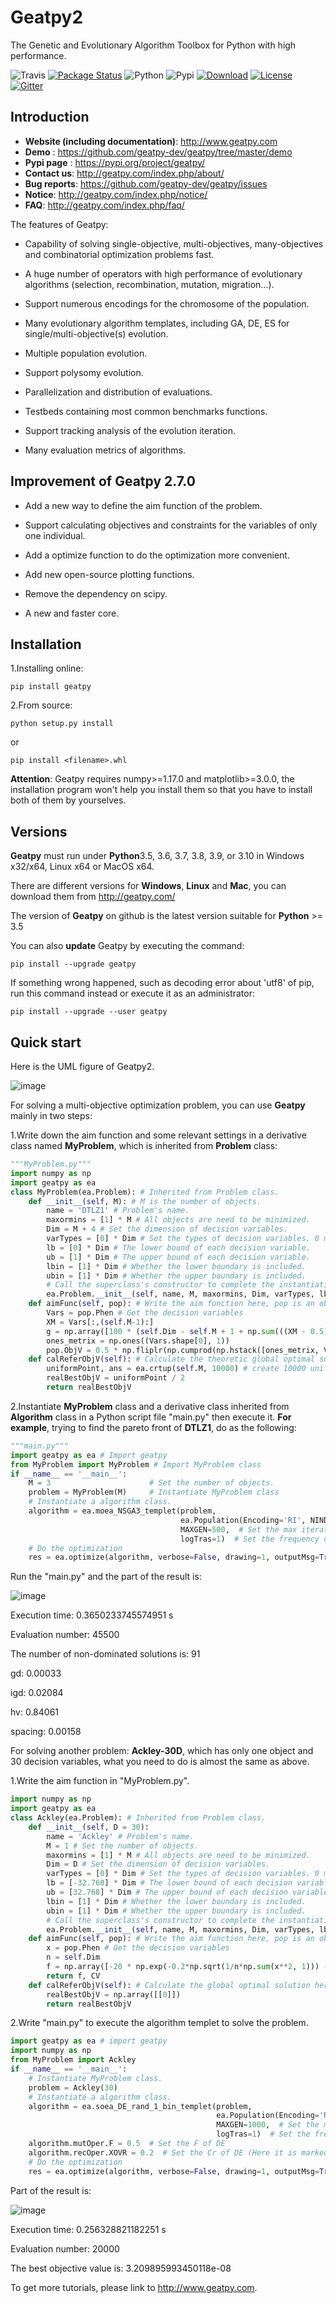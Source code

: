 # **Geatpy2**
The Genetic and Evolutionary Algorithm Toolbox for Python with high performance.

![Travis](https://travis-ci.org/geatpy-dev/geatpy.svg?branch=master)
[![Package Status](https://img.shields.io/pypi/status/geatpy.svg)](https://pypi.org/project/geatpy/)
![Python](https://img.shields.io/badge/python->=3.5-green.svg)
![Pypi](https://img.shields.io/badge/pypi-2.7.0-blue.svg)
[![Download](https://img.shields.io/pypi/dm/geatpy.svg)](https://pypi.python.org/pypi/geatpy)
[![License](https://img.shields.io/pypi/l/geatpy.svg)](https://github.com/geatpy-dev/geatpy/blob/master/LICENSE)
[![Gitter](https://badges.gitter.im/geatpy2/community.svg)](https://gitter.im/geatpy2/community?utm_source=badge&utm_medium=badge&utm_campaign=pr-badge)

## Introduction
* **Website (including documentation)**: http://www.geatpy.com
* **Demo** : https://github.com/geatpy-dev/geatpy/tree/master/demo
* **Pypi page** : https://pypi.org/project/geatpy/
* **Contact us**: http://geatpy.com/index.php/about/
* **Bug reports**: https://github.com/geatpy-dev/geatpy/issues
* **Notice**: http://geatpy.com/index.php/notice/
* **FAQ**: http://geatpy.com/index.php/faq/

The features of Geatpy:

* Capability of solving single-objective, multi-objectives, many-objectives and combinatorial optimization problems fast.

* A huge number of operators with high performance of evolutionary algorithms (selection, recombination, mutation, migration...).

* Support numerous encodings for the chromosome of the population.

* Many evolutionary algorithm templates, including GA, DE, ES for single/multi-objective(s) evolution.

* Multiple population evolution.

* Support polysomy evolution.

* Parallelization and distribution of evaluations.

* Testbeds containing most common benchmarks functions.

* Support tracking analysis of the evolution iteration.

* Many evaluation metrics of algorithms.

## Improvement of Geatpy 2.7.0

* Add a new way to define the aim function of the problem.

* Support calculating objectives and constraints for the variables of only one individual.

* Add a optimize function to do the optimization more convenient.

* Add new open-source plotting functions.

* Remove the dependency on scipy.

* A new and faster core.

## Installation
1.Installing online:

    pip install geatpy

2.From source:

    python setup.py install

or

    pip install <filename>.whl

**Attention**: Geatpy requires numpy>=1.17.0 and matplotlib>=3.0.0, the installation program won't help you install them so that you have to install both of them by yourselves.

## Versions

**Geatpy** must run under **Python**3.5, 3.6, 3.7, 3.8, 3.9, or 3.10 in Windows x32/x64, Linux x64 or MacOS x64.

There are different versions for **Windows**, **Linux** and **Mac**, you can download them from http://geatpy.com/

The version of **Geatpy** on github is the latest version suitable for **Python** >= 3.5

You can also **update** Geatpy by executing the command:

    pip install --upgrade geatpy

If something wrong happened, such as decoding error about 'utf8' of pip, run this command instead or execute it as an administrator:

    pip install --upgrade --user geatpy

Quick start
-----------

Here is the UML figure of Geatpy2.

![image](https://github.com/geatpy-dev/geatpy/blob/master/structure.png)

For solving a multi-objective optimization problem, you can use **Geatpy** mainly in two steps:

1.Write down the aim function and some relevant settings in a derivative class named **MyProblem**, which is inherited from **Problem** class:

```python
"""MyProblem.py"""
import numpy as np
import geatpy as ea
class MyProblem(ea.Problem): # Inherited from Problem class.
    def __init__(self, M): # M is the number of objects.
        name = 'DTLZ1' # Problem's name.
        maxormins = [1] * M # All objects are need to be minimized.
        Dim = M + 4 # Set the dimension of decision variables.
        varTypes = [0] * Dim # Set the types of decision variables. 0 means continuous while 1 means discrete.
        lb = [0] * Dim # The lower bound of each decision variable.
        ub = [1] * Dim # The upper bound of each decision variable.
        lbin = [1] * Dim # Whether the lower boundary is included.
        ubin = [1] * Dim # Whether the upper boundary is included.
        # Call the superclass's constructor to complete the instantiation
        ea.Problem.__init__(self, name, M, maxormins, Dim, varTypes, lb, ub, lbin, ubin)
    def aimFunc(self, pop): # Write the aim function here, pop is an object of Population class.
        Vars = pop.Phen # Get the decision variables
        XM = Vars[:,(self.M-1):]
        g = np.array([100 * (self.Dim - self.M + 1 + np.sum(((XM - 0.5)**2 - np.cos(20 * np.pi * (XM - 0.5))), 1))]).T
        ones_metrix = np.ones((Vars.shape[0], 1))
        pop.ObjV = 0.5 * np.fliplr(np.cumprod(np.hstack([ones_metrix, Vars[:,:self.M-1]]), 1)) * np.hstack([ones_metrix, 1 - Vars[:, range(self.M - 2, -1, -1)]]) * np.tile(1 + g, (1, self.M))
    def calReferObjV(self): # Calculate the theoretic global optimal solution here.
        uniformPoint, ans = ea.crtup(self.M, 10000) # create 10000 uniform points.
        realBestObjV = uniformPoint / 2
        return realBestObjV
```

2.Instantiate **MyProblem** class and a derivative class inherited from **Algorithm** class in a Python script file "main.py" then execute it. **For example**, trying to find the pareto front of **DTLZ1**, do as the following:

```python
"""main.py"""
import geatpy as ea # Import geatpy
from MyProblem import MyProblem # Import MyProblem class
if __name__ == '__main__':
    M = 3                      # Set the number of objects.
    problem = MyProblem(M)     # Instantiate MyProblem class
    # Instantiate a algorithm class.
    algorithm = ea.moea_NSGA3_templet(problem,
                                      ea.Population(Encoding='RI', NIND=100),  # Set 100 individuals.
                                      MAXGEN=500,  # Set the max iteration number.
                                      logTras=1)  # Set the frequency of logging. If it is zero, it would not log.
    # Do the optimization
    res = ea.optimize(algorithm, verbose=False, drawing=1, outputMsg=True, drawLog=True, saveFlag=True)

```

Run the "main.py" and the part of the result is:

![image](https://github.com/geatpy-dev/geatpy/blob/master/testbed/moea_test/result/Pareto%20Front%20Plot.svg)

Execution time: 0.3650233745574951 s

Evaluation number: 45500

The number of non-dominated solutions is: 91

gd: 0.00033

igd: 0.02084

hv: 0.84061

spacing: 0.00158

For solving another problem: **Ackley-30D**, which has only one object and 30 decision variables, what you need to do is almost the same as above.

1.Write the aim function in "MyProblem.py".

```python
import numpy as np
import geatpy as ea
class Ackley(ea.Problem): # Inherited from Problem class.
    def __init__(self, D = 30):
        name = 'Ackley' # Problem's name.
        M = 1 # Set the number of objects.
        maxormins = [1] * M # All objects are need to be minimized.
        Dim = D # Set the dimension of decision variables.
        varTypes = [0] * Dim # Set the types of decision variables. 0 means continuous while 1 means discrete.
        lb = [-32.768] * Dim # The lower bound of each decision variable.
        ub = [32.768] * Dim # The upper bound of each decision variable.
        lbin = [1] * Dim # Whether the lower boundary is included.
        ubin = [1] * Dim # Whether the upper boundary is included.
        # Call the superclass's constructor to complete the instantiation
        ea.Problem.__init__(self, name, M, maxormins, Dim, varTypes, lb, ub, lbin, ubin)
    def aimFunc(self, pop): # Write the aim function here, pop is an object of Population class.
        x = pop.Phen # Get the decision variables
        n = self.Dim
        f = np.array([-20 * np.exp(-0.2*np.sqrt(1/n*np.sum(x**2, 1))) - np.exp(1/n * np.sum(np.cos(2 * np.pi * x), 1)) + np.e + 20]).T
        return f, CV
    def calReferObjV(self): # Calculate the global optimal solution here.
        realBestObjV = np.array([[0]])
        return realBestObjV
```

2.Write "main.py" to execute the algorithm templet to solve the problem.

```python
import geatpy as ea # import geatpy
import numpy as np
from MyProblem import Ackley
if __name__ == '__main__':
    # Instantiate MyProblem class.
    problem = Ackley(30)
    # Instantiate a algorithm class.
    algorithm = ea.soea_DE_rand_1_bin_templet(problem,
                                              ea.Population(Encoding='RI', NIND=20),
                                              MAXGEN=1000,  # Set the max times of iteration.
                                              logTras=1)  # Set the frequency of logging. If it is zero, it would not log.
    algorithm.mutOper.F = 0.5  # Set the F of DE
    algorithm.recOper.XOVR = 0.2  # Set the Cr of DE (Here it is marked as XOVR)
    # Do the optimization
    res = ea.optimize(algorithm, verbose=False, drawing=1, outputMsg=True, drawLog=True, saveFlag=True, dirName='result')
```

Part of the result is:

![image](https://github.com/geatpy-dev/geatpy/blob/master/testbed/soea_test/result/Trace%20Plot.svg)

Execution time: 0.256328821182251 s

Evaluation number: 20000

The best objective value is: 3.209895993450118e-08

To get more tutorials, please link to http://www.geatpy.com.
